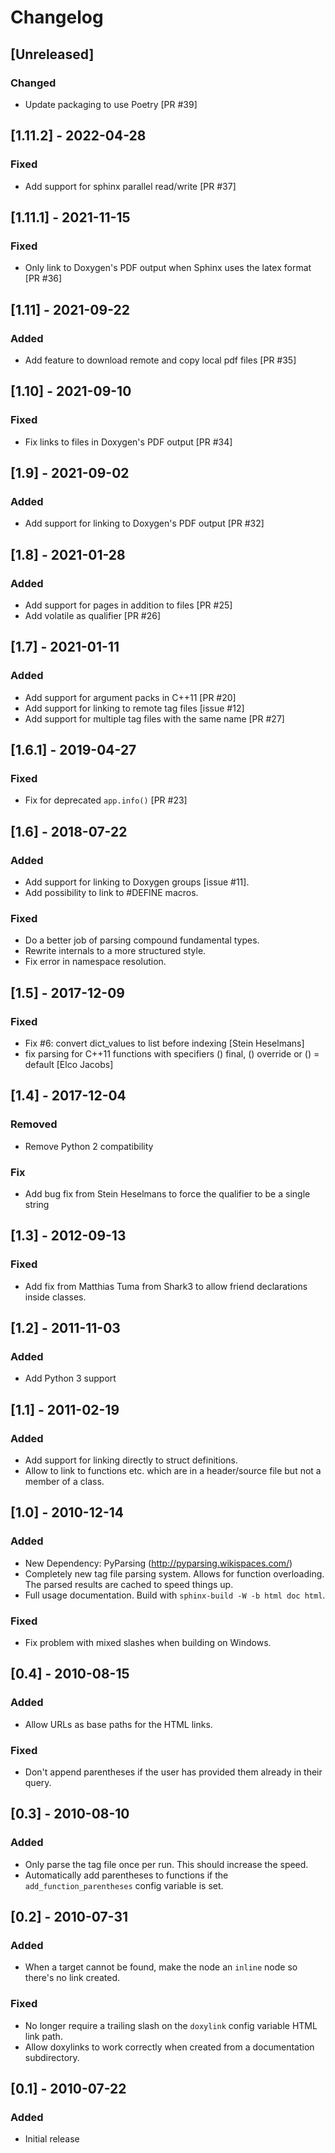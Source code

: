 <!---
SPDX-FileCopyrightText: © 2022 Matt Williams <matt@milliams.com>
SPDX-License-Identifier: BSD
-->

# Changelog

## [Unreleased]
### Changed
- Update packaging to use Poetry [PR #39]

## [1.11.2] - 2022-04-28
### Fixed
- Add support for sphinx parallel read/write [PR #37]

## [1.11.1] - 2021-11-15
### Fixed
- Only link to Doxygen's PDF output when Sphinx uses the latex format [PR #36]

## [1.11] - 2021-09-22
### Added
- Add feature to download remote and copy local pdf files [PR #35]

## [1.10] - 2021-09-10
### Fixed
- Fix links to files in Doxygen's PDF output [PR #34]

## [1.9] - 2021-09-02
### Added
- Add support for linking to Doxygen's PDF output [PR #32]

## [1.8] - 2021-01-28
### Added
- Add support for pages in addition to files [PR #25]
- Add volatile as qualifier [PR #26]

## [1.7] - 2021-01-11
### Added
- Add support for argument packs in C++11 [PR #20]
- Add support for linking to remote tag files [issue #12]
- Add support for multiple tag files with the same name [PR #27]

## [1.6.1] - 2019-04-27
### Fixed
- Fix for deprecated `app.info()` [PR #23]

## [1.6] - 2018-07-22
### Added
- Add support for linking to Doxygen groups [issue #11].
- Add possibility to link to #DEFINE macros.
### Fixed
- Do a better job of parsing compound fundamental types.
- Rewrite internals to a more structured style.
- Fix error in namespace resolution.

## [1.5] - 2017-12-09
### Fixed
- Fix #6: convert dict_values to list before indexing [Stein Heselmans]
- fix parsing for C++11 functions with specifiers () final, () override or () = default [Elco Jacobs]

## [1.4] - 2017-12-04
### Removed
- Remove Python 2 compatibility
### Fix
- Add bug fix from Stein Heselmans to force the qualifier to be a single string

## [1.3] - 2012-09-13
### Fixed
- Add fix from Matthias Tuma from Shark3 to allow friend declarations inside classes.

## [1.2] - 2011-11-03
### Added
- Add Python 3 support

## [1.1] - 2011-02-19
### Added
- Add support for linking directly to struct definitions.
- Allow to link to functions etc. which are in a header/source file but not a member of a class.

## [1.0] - 2010-12-14
### Added
- New Dependency: PyParsing (http://pyparsing.wikispaces.com/)
- Completely new tag file parsing system. Allows for function overloading.
  The parsed results are cached to speed things up.
- Full usage documentation. Build with `sphinx-build -W -b html doc html`.
### Fixed
- Fix problem with mixed slashes when building on Windows.

## [0.4] - 2010-08-15
### Added
- Allow URLs as base paths for the HTML links.
### Fixed
- Don't append parentheses if the user has provided them already in their query.

## [0.3] - 2010-08-10
### Added
- Only parse the tag file once per run. This should increase the speed.
- Automatically add parentheses to functions if the `add_function_parentheses` config variable is set.

## [0.2] - 2010-07-31
### Added
- When a target cannot be found, make the node an `inline` node so there's no link created.
### Fixed
- No longer require a trailing slash on the `doxylink` config variable HTML link path.
- Allow doxylinks to work correctly when created from a documentation subdirectory.

## [0.1] - 2010-07-22
### Added
- Initial release
